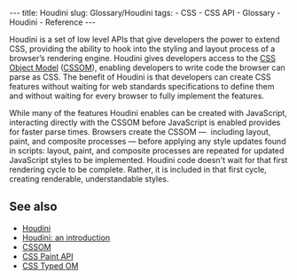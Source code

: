 --- title: Houdini slug: Glossary/Houdini tags: - CSS - CSS API - Glossary - Houdini - Reference ---

<span class="seoSummary">Houdini is a set of low level APIs that give developers the power to extend CSS, providing the ability to hook into the styling and layout process of a browser’s rendering engine. Houdini gives developers access to the [CSS Object Model](/en-US/docs/Web/API/CSS_Object_Model) ([CSSOM](/en-US/docs/Glossary/CSSOM)), enabling developers to write code the browser can parse as CSS. </span>The benefit of Houdini is that developers can create CSS features without waiting for web standards specifications to define them and without waiting for every browser to fully implement the features.  

While many of the features Houdini enables can be created with JavaScript, interacting directly with the CSSOM before JavaScript is enabled provides for faster parse times. Browsers create the CSSOM —  including layout, paint, and composite processes — before applying any style updates found in scripts: layout, paint, and composite processes are repeated for updated JavaScript styles to be implemented. Houdini code doesn't wait for that first rendering cycle to be complete. Rather, it is included in that first cycle, creating renderable, understandable styles.

See also
--------

-   [Houdini](/en-US/docs/Web/Houdini)
-   [Houdini: an introduction](/en-US/docs/Web/Houdini/learn)
-   [CSSOM](/en-US/docs/Web/API/CSS_Object_Model)
-   [CSS Paint API](/en-US/docs/Web/API/CSS_Painting_API)
-   [CSS Typed OM](/en-US/docs/Web/API/CSS_Typed_OM_API)
